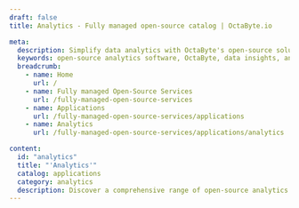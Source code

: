 ```yaml
---
draft: false
title: Analytics - Fully managed open-source catalog | OctaByte.io

meta:
  description: Simplify data analytics with OctaByte's open-source solutions. We manage installation, updates, support, and maintenance for a seamless experience.
  keywords: open-source analytics software, OctaByte, data insights, analytics solutions, software installation, backup services, software updates, analytics support, maintenance services, data analysis tools, open-source solutions
  breadcrumb:
    - name: Home
      url: /
    - name: Fully managed Open-Source Services
      url: /fully-managed-open-source-services
    - name: Applications
      url: /fully-managed-open-source-services/applications
    - name: Analytics
      url: /fully-managed-open-source-services/applications/analytics

content:
  id: "analytics"
  title: "'Analytics'"
  catalog: applications
  category: analytics
  description: Discover a comprehensive range of open-source analytics software at OctaByte, tailored to meet your data analysis needs. From installation to ongoing support, we take care of every detail, including backups, updates, and maintenance. Our expert services ensure a seamless experience, enabling you to focus on unlocking actionable insights from your data without worrying about technical complexities. Join the world of open-source innovation with OctaByte and elevate your data analytics journey.
---
```

